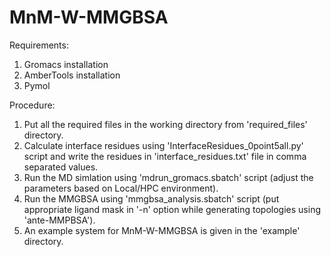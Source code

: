 # MnM-W-MMGBSA
Requirements:
1. Gromacs installation
2. AmberTools installation
3. Pymol

Procedure:
1. Put all the required files in the working directory from 'required_files' directory.
2. Calculate interface residues using 'InterfaceResidues_0point5all.py' script and write the residues in 'interface_residues.txt' file in comma separated values.
3. Run the MD simlation using 'mdrun_gromacs.sbatch' script (adjust the parameters based on Local/HPC environment).
4. Run the MMGBSA using 'mmgbsa_analysis.sbatch' script (put appropriate ligand mask in '-n' option while generating topologies using 'ante-MMPBSA').
5. An example system for MnM-W-MMGBSA is given in the 'example' directory.

